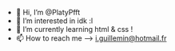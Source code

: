 - 👋 Hi, I’m @PlatyPfft
- 👀 I’m interested in idk :l
- 🌱 I’m currently learning html & css !
- 📫 How to reach me --> i.guillemin@hotmail.fr

<!---
PlatyPfft/PlatyPfft is a ✨ special ✨ repository because its `README.md` (this file) appears on your GitHub profile.
You can click the Preview link to take a look at your changes.
--->
